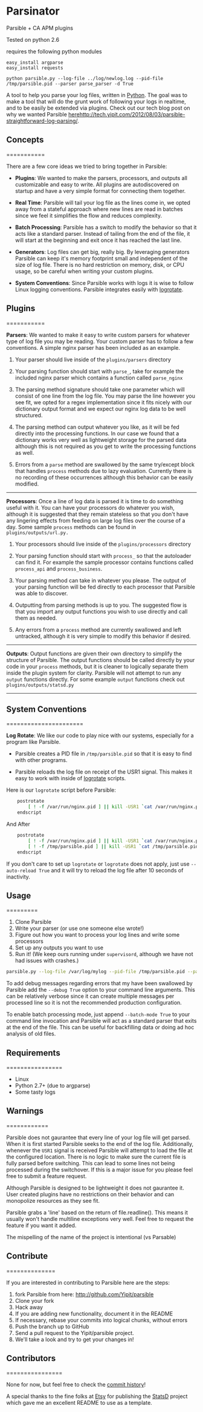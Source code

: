 # Parsinator

Parsible + CA APM plugins

Tested on python 2.6

requires the following python modules

```
easy_install argparse
easy_install requests
```

```
python parsible.py --log-file ../log/newlog.log --pid-file /tmp/parsible.pid --parser parse_parser -d True
```

A tool to help you parse your log files, written in [Python](http://http://python.org/).  The goal was to make a tool that will do the grunt work of following your logs in realtime, and to be easily be extended via plugins. Check out our tech blog post on why we wanted Parsible [here]()http://tech.yipit.com/2012/08/03/parsible-straightforward-log-parsing/.


## Concepts
===========

There are a few core ideas we tried to bring together in Parsible:

* **Plugins**:  We wanted to make the parsers, processors, and outputs all customizable and easy to write. All plugins are autodiscovered on startup and have a very simple format for connecting them together.

* **Real Time**: Parsible will tail your log file as the lines come in, we opted away from a stateful approach where new lines are read in batches since we feel it simplifies the flow and reduces complexity.

* **Batch Processing**: Parsible has a switch to modify the behavior so that it acts like a standard parser.  Instead of tailing from the end of the file, it will start at the beginning and exit once it has reached the last line.

* **Generators**:  Log files can get big, really big.  By leveraging generators Parsible can keep it's memory footprint small and independent of the size of log file. There is no hard restriction on memory, disk, or CPU usage, so be careful when writing your custom plugins.

* **System Conventions**: Since Parsible works with logs it is wise to follow Linux logging conventions.  Parsible integrates easily with [logrotate](http://linuxcommand.org/man_pages/logrotate8.html).

## Plugins
===========

**Parsers**: We wanted to make it easy to write custom parsers for whatever type of log file you may be reading.  Your custom parser has to follow a few conventions.  A simple nginx parser has been included as an example.

1. Your parser should live inside of the `plugins/parsers` directory

2. Your parsing function should start with `parse_`, take for example the included nginx parser which contains a function called `parse_nginx`

3. The parsing method signature should take one parameter which will consist of one line from the log file.  You may parse the line however you see fit, we opted for a regex implementation since it fits nicely with our dictionary output format and we expect our nginx log data to be well structured.

4. The parsing method can output whatever you like, as it will be fed directly into the processing functions.  In our case we found that a dictionary works very well as lightweight storage for the parsed data although this is not required as you get to write the processing functions as well.

5. Errors from a `parse` method are swallowed by the same try/except block that handles `process` methods due to lazy evaluation.  Currently there is no recording of these occurrences although this behavior can be easily modified.

***

**Processors**: Once a line of log data is parsed it is time to do something useful with it.  You can have your processors do whatever you wish, although it is suggested that they remain stateless so that you don't have any lingering effects from feeding on large log files over the course of a day. Some sample `process` methods can be found in `plugins/outputs/url.py.`

1. Your processors should live inside of the `plugins/processors` directory

2. Your parsing function should start with `process_` so that the autoloader can find it. For example the sample processor contains  functions called `process_api` and `process_business`.

3. Your parsing method can take in whatever you please.  The output of your parsing function will be fed directly to each processor that Parsible was able to discover.

4. Outputting from parsing methods is up to you.  The suggested flow is that you import any output functions you wish to use directly and call them as needed.

5. Any errors from a `process` method are currently swallowed and left untracked, although it is very simple to modify this behavior if desired.

***

**Outputs**: Output functions are given their own directory to simplify the structure of Parsible.  The output functions should be called directly by your code in your `process` methods, but it is cleaner to logically separate them inside the plugin system for clarity.  Parsible will not attempt to run any `output` functions directly.  For some example `output` functions check out `plugins/outputs/statsd.py`

***

## System Conventions
======================

**Log Rotate**: We like our code to play nice with our systems, especially for a program like Parsible.

* Parsible creates a PID file in `/tmp/parsible.pid` so that it is easy to find with other programs.

* Parsible reloads the log file on receipt of the USR1 signal. This makes it easy to work with inside of [logrotate](http://linuxcommand.org/man_pages/logrotate8.html) scripts.

Here is our `logrotate` script before Parsible:

```bash
    postrotate
        [ ! -f /var/run/nginx.pid ] || kill -USR1 `cat /var/run/nginx.pid`
    endscript
```

And After

```bash
    postrotate
        [ ! -f /var/run/nginx.pid ] || kill -USR1 `cat /var/run/nginx.pid`; \
        [ ! -f /tmp/parsible.pid ] || kill -USR1 `cat /tmp/parsible.pid`
    endscript
```

If you don't care to set up `logrotate` or `logrotate` does not apply, just use `--auto-reload True` and it will try to reload the log file after 10 seconds of inactivity.

## Usage
=========

1. Clone Parsible
2. Write your parser (or use one someone else wrote!)
3. Figure out how you want to process your log lines and write some processors
4. Set up any outputs you want to use
5. Run it! (We keep ours running under `supervisord`, although we have not had issues with crashes.)


```bash
parsible.py --log-file /var/log/mylog --pid-file /tmp/parsible.pid --parser parse_nginx
```

To add debug messages regarding errors that my have been swallowed by Parsible add the `--debug True` option to your command line arguments.  This can be relatively verbose since it can create multiple messages per processed line so it is not the recommended production configuration.

To enable batch processing mode, just append `--batch-mode True` to your command line invocation and Parsible will act as a standard parser that exits at the end of the file.  This can be useful for backfilling data or doing ad hoc analysis of old files.

## Requirements
================

* Linux
* Python 2.7+ (due to argparse)
* Some tasty logs


## Warnings
============

Parsible does not gaurantee that every line of your log file will get parsed.  When it is first started Parsible seeks to the end of the log file. Additionally, whenever the `USR1` signal is received Parsible will attempt to load the file at the configured location.  There is no logic to make sure the current file is fully parsed before switching. This can lead to some lines not being processed during the switchover.  If this is a major issue for you please feel free to submit a feature request.

Although Parsible is designed to be lightweight it does not gaurantee it.  User created plugins have no restrictions on their behavior and can monopolize resources as they see fit.

Parsible grabs a 'line' based on the return of file.readline().  This means it usually won't handle multiline exceptions very well.  Feel free to request the feature if you want it added.

The mispelling of the name of the project is intentional (vs Parsable)

##  Contribute
==============

If you are interested in contributing to Parsible here are the steps:

1. fork Parsible from here: http://github.com/Yipit/parsible
2. Clone your fork
3. Hack away
4. If you are adding new functionality, document it in the README
5. If necessary, rebase your commits into logical chunks, without errors
6. Push the branch up to GitHub
7. Send a pull request to the Yipit/parsible project.
8. We'll take a look and try to get your changes in!

## Contributors
================

None for now, but feel free to check the [commit history](https://github.com/Yipit/parsible/commits/master)!

A special thanks to the fine folks at [Etsy](http://www.etsy.com) for publishing the [StatsD](http://github.com/etsy/statsd) project which gave me an excellent README to use as a template.


